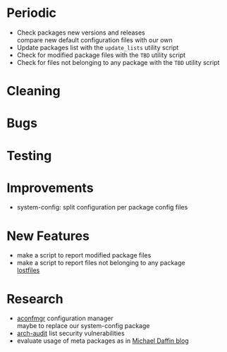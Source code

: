 # Periodic
  - Check packages new versions and releases  
    compare new default configuration files with our own
  - Update packages list with the `update_lists` utility script
  - Check for modified package files with the `TBD` utility script
  - Check for files not belonging to any package with the `TBD` utility script

# Cleaning

# Bugs

# Testing

# Improvements
  - system-config: split configuration per package config files

# New Features
  - make a script to report modified package files
  - make a script to report files not belonging to any package  
    [lostfiles](https://github.com/graysky2/lostfiles)

# Research
  - [aconfmgr](https://github.com/CyberShadow/aconfmgr) configuration manager  
    maybe to replace our system-config package
  - [arch-audit](https://github.com/ilpianista/arch-audit) list security vulnerabilities
  - evaluate usage of meta packages as in [Michael Daffin blog](https://disconnected.systems/blog/archlinux-meta-packages/)
